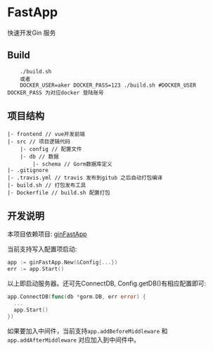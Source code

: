 # FastApp

快速开发Gin 服务

## Build

        ./build.sh
        或者
        DOCKER_USER=aker DOCKER_PASS=123 ./build.sh #DOCKER_USER DOCKER_PASS 为对应docker 登陆账号


## 项目结构

```
|- frontend // vue开发前端
|- src // 项目逻辑代码
    |- config // 配置文件
    |- db // 数据
        |- schema // Gorm数据库定义
|- .gitignore
|- .travis.yml // travis 发布到gitub 之后自动打包编译
|- build.sh // 打包发布工具
|- Dockerfile // build.sh 配置打包
```

## 开发说明

本项目依赖项目: [ginFastApp](https://github.com/shaohung001/ginFastApp.git)

当前支持写入配置项启动:

```go
app := ginFastApp.New(&Config{...})
err := app.Start()
```

以上即启动服务器。还可先ConnectDB, Config.getDB()有相应配置即可:

```go
app.ConnectDB(func(db *gorm.DB, err error) {
  ...
  app.Start()
})
```

如果要加入中间件，当前支持`app.addBeforeMiddleware` 和 `app.addAfterMiddleware` 对应加入到中间件中。
